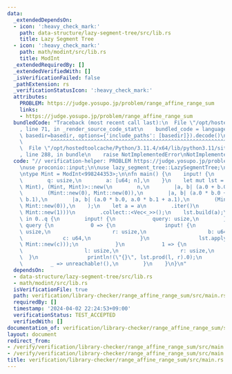 ```yaml
---
data:
  _extendedDependsOn:
  - icon: ':heavy_check_mark:'
    path: data-structure/lazy-segment-tree/src/lib.rs
    title: Lazy Segment Tree
  - icon: ':heavy_check_mark:'
    path: math/modint/src/lib.rs
    title: ModInt
  _extendedRequiredBy: []
  _extendedVerifiedWith: []
  _isVerificationFailed: false
  _pathExtension: rs
  _verificationStatusIcon: ':heavy_check_mark:'
  attributes:
    PROBLEM: https://judge.yosupo.jp/problem/range_affine_range_sum
    links:
    - https://judge.yosupo.jp/problem/range_affine_range_sum
  bundledCode: "Traceback (most recent call last):\n  File \"/opt/hostedtoolcache/Python/3.11.4/x64/lib/python3.11/site-packages/onlinejudge_verify/documentation/build.py\"\
    , line 71, in _render_source_code_stat\n    bundled_code = language.bundle(stat.path,\
    \ basedir=basedir, options={'include_paths': [basedir]}).decode()\n          \
    \         ^^^^^^^^^^^^^^^^^^^^^^^^^^^^^^^^^^^^^^^^^^^^^^^^^^^^^^^^^^^^^^^^^^^^^^^^^^^^^^^^^\n\
    \  File \"/opt/hostedtoolcache/Python/3.11.4/x64/lib/python3.11/site-packages/onlinejudge_verify/languages/rust.py\"\
    , line 288, in bundle\n    raise NotImplementedError\nNotImplementedError\n"
  code: "// verification-helper: PROBLEM https://judge.yosupo.jp/problem/range_affine_range_sum\n\
    \nuse proconio::input;\n\nuse lazy_segment_tree::LazySegmentTree;\nuse modint::ModInt;\n\
    \ntype Mint = ModInt<998244353>;\n\nfn main() {\n    input! {\n        n: usize,\n\
    \        q: usize,\n        a: [u64; n],\n    }\n    let mut lst = LazySegmentTree::<(Mint,\
    \ Mint), (Mint, Mint)>::new(\n        n,\n        |a, b| (a.0 + b.0, a.1 + b.1),\n\
    \        (Mint::new(0), Mint::new(0)),\n        |a, b| (a.0 * b.0 + a.1 * b.1,\
    \ b.1),\n        |a, b| (a.0 * b.0, a.0 * b.1 + a.1),\n        (Mint::new(1),\
    \ Mint::new(0)),\n    );\n    let a = a\n        .iter()\n        .map(|&a| (Mint::new(a),\
    \ Mint::new(1)))\n        .collect::<Vec<_>>();\n    lst.build(a);\n    for _\
    \ in 0..q {\n        input! {\n            query: usize,\n        }\n        match\
    \ query {\n            0 => {\n                input! {\n                    l:\
    \ usize,\n                    r: usize,\n                    b: u64,\n       \
    \             c: u64,\n                }\n                lst.apply(l, r, (Mint::new(b),\
    \ Mint::new(c)));\n            }\n            1 => {\n                input! {\n\
    \                    l: usize,\n                    r: usize,\n              \
    \  }\n                println!(\"{}\", lst.prod(l, r).0);\n            }\n   \
    \         _ => unreachable!(),\n        }\n    }\n}\n"
  dependsOn:
  - data-structure/lazy-segment-tree/src/lib.rs
  - math/modint/src/lib.rs
  isVerificationFile: true
  path: verification/library-checker/range_affine_range_sum/src/main.rs
  requiredBy: []
  timestamp: '2024-04-02 22:24:53+09:00'
  verificationStatus: TEST_ACCEPTED
  verifiedWith: []
documentation_of: verification/library-checker/range_affine_range_sum/src/main.rs
layout: document
redirect_from:
- /verify/verification/library-checker/range_affine_range_sum/src/main.rs
- /verify/verification/library-checker/range_affine_range_sum/src/main.rs.html
title: verification/library-checker/range_affine_range_sum/src/main.rs
---
```

